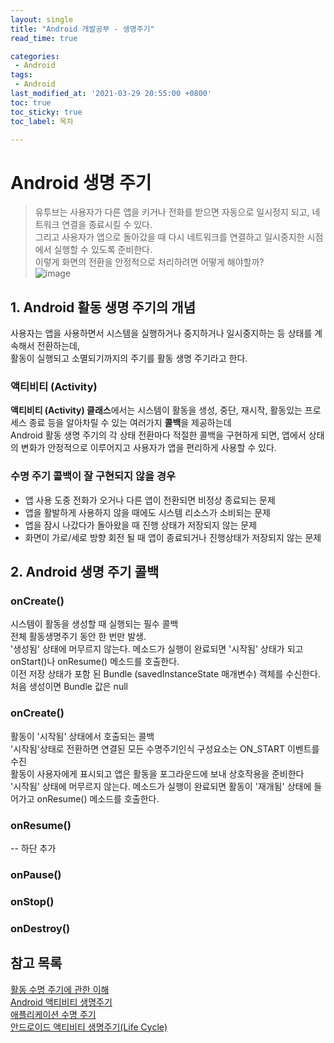 ```yaml
---
layout: single
title: "Android 개발공부 - 생명주기"
read_time: true

categories: 
 - Android
tags: 
 - Android
last_modified_at: '2021-03-29 20:55:00 +0800'
toc: true
toc_sticky: true
toc_label: 목차

---
```

# Android 생명 주기   
> 유투브는 사용자가 다른 앱을 키거나 전화를 받으면 자동으로 일시정지 되고, 네트워크 연결을 종료시킬 수 있다.    
> 그리고 사용자가 앱으로 돌아갔을 때 다시 네트워크를 연결하고 일시중지한 시점에서 실행할 수 있도록 준비한다.    
> 이렇게 화면의 전환을 안정적으로 처리하려면 어떻게 해야할까?       
![image](https://user-images.githubusercontent.com/66898243/112962435-5783db80-9181-11eb-963d-b3147681477e.png)

## 1. Android 활동 생명 주기의 개념   
사용자는 앱을 사용하면서 시스템을 실행하거나 중지하거나 일시중지하는 등 상태를 계속해서 전환하는데,    
활동이 실행되고 소멸되기까지의 주기를 활동 생명 주기라고 한다.   

### 액티비티 (Activity)
**액티비티 (Activity) 클래스**에서는 시스템이 활동을 생성, 중단, 재시작, 활동있는 프로세스 종료 등을 알아차릴 수 있는 여러가지 **콜백**을 제공하는데   
Android 활동 생명 주기의 각 상태 전환마다 적절한 콜백을 구현하게 되면, 앱에서 상태의 변화가 안정적으로 이루어지고 사용자가 앱을 편리하게 사용할 수 있다.       

### 수명 주기 콜백이 잘 구현되지 않을 경우   
 - 앱 사용 도중 전화가 오거나 다른 앱이 전환되면 비정상 종료되는 문제   
 - 앱을 활발하게 사용하지 않을 때에도 시스템 리소스가 소비되는 문제   
 - 앱을 잠시 나갔다가 돌아왔을 때 진행 상태가 저장되지 않는 문제   
 - 화면이 가로/세로 방향 회전 될 때 앱이 종료되거나 진행상태가 저장되지 않는 문제        

## 2. Android 생명 주기 콜백    

### onCreate()   
시스템이 활동을 생성할 때 실행되는 필수 콜백   
전체 활동생명주기 동안 한 번만 발생.   
'생성됨' 상태에 머무르지 않는다. 메소드가 실행이 완료되면 '시작됨' 상태가 되고 onStart()나 onResume() 메소드를 호출한다.   
이전 저장 상태가 포함 된 Bundle (savedInstanceState 매개변수) 객체를 수신한다. 처음 생성이면 Bundle 값은 null   

### onCreate()       
활동이 '시작됨' 상태에서 호출되는 콜백   
'시작됨'상태로 전환하면 연결된 모든 수명주기인식 구성요소는 ON_START 이벤트를 수진   
활동이 사용자에게 표시되고 앱은 활동을 포그라운드에 보내 상호작용을 준비한다   
'시작됨' 상태에 머무르지 않는다. 메소드가 실행이 완료되면 활동이 '재개됨' 상태에 들어가고 onResume() 메소드를 호출한다.          

### onResume()   
-- 하단 추가

### onPause()   


### onStop()   


### onDestroy()   






## 참고 목록
[활동 수명 주기에 관한 이해](https://developer.android.com/guide/components/activities/activity-lifecycle?hl=ko)   
[Android 액티비티 생명주기](https://medium.com/@nsh235482/android-%EC%95%A1%ED%8B%B0%EB%B9%84%ED%8B%B0-%EC%83%9D%EB%AA%85%EC%A3%BC%EA%B8%B0-893c872c72ae)   
[애플리케이션 수명 주기](https://developer.android.com/guide/components/activities/process-lifecycle?hl=ko)   
[안드로이드 액티비티 생명주기(Life Cycle)](https://brunch.co.kr/@mystoryg/80)  